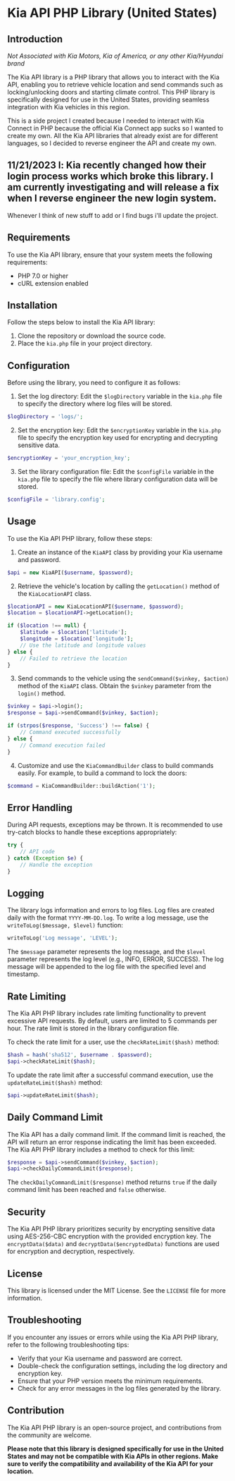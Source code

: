 # Kia API PHP Library (United States)

## Introduction

*Not Associated with Kia Motors, Kia of America, or any other Kia/Hyundai brand*

The Kia API library is a PHP library that allows you to interact with the Kia API, enabling you to retrieve vehicle location and send commands such as locking/unlocking doors and starting climate control. This PHP library is specifically designed for use in the United States, providing seamless integration with Kia vehicles in this region.

This is a side project I created because I needed to interact with Kia Connect in PHP because the official Kia Connect app sucks so I wanted to create my own. All the Kia API libraries that already exist are for different languages, so I decided to reverse engineer the API and create my own.

## 11/21/2023 l: Kia recently changed how their login process works which broke this library. I am currently investigating and will release a fix when I reverse engineer the new login system.

Whenever I think of new stuff to add or I find bugs i'll update the project.
## Requirements

To use the Kia API library, ensure that your system meets the following requirements:

- PHP 7.0 or higher
- cURL extension enabled

## Installation

Follow the steps below to install the Kia API library:

1. Clone the repository or download the source code.
2. Place the `kia.php` file in your project directory.

## Configuration

Before using the library, you need to configure it as follows:

1. Set the log directory: Edit the `$logDirectory` variable in the `kia.php` file to specify the directory where log files will be stored.

```php
$logDirectory = 'logs/';
```

2. Set the encryption key: Edit the `$encryptionKey` variable in the `kia.php` file to specify the encryption key used for encrypting and decrypting sensitive data.

```php
$encryptionKey = 'your_encryption_key';
```

3. Set the library configuration file: Edit the `$configFile` variable in the `kia.php` file to specify the file where library configuration data will be stored.

```php
$configFile = 'library.config';
```

## Usage

To use the Kia API PHP library, follow these steps:

1. Create an instance of the `KiaAPI` class by providing your Kia username and password.

```php
$api = new KiaAPI($username, $password);
```

2. Retrieve the vehicle's location by calling the `getLocation()` method of the `KiaLocationAPI` class.

```php
$locationAPI = new KiaLocationAPI($username, $password);
$location = $locationAPI->getLocation();

if ($location !== null) {
    $latitude = $location['latitude'];
    $longitude = $location['longitude'];
    // Use the latitude and longitude values
} else {
    // Failed to retrieve the location
}
```

3. Send commands to the vehicle using the `sendCommand($vinkey, $action)` method of the `KiaAPI` class. Obtain the `$vinkey` parameter from the `login()` method.

```php
$vinkey = $api->login();
$response = $api->sendCommand($vinkey, $action);

if (strpos($response, 'Success') !== false) {
    // Command executed successfully
} else {
    // Command execution failed
}
```

4. Customize and use the `KiaCommandBuilder` class to build commands easily. For example, to build a command to lock the doors:

```php
$command = KiaCommandBuilder::buildAction('1');
```

## Error Handling

During API requests, exceptions may be thrown. It is recommended to use try-catch blocks to handle these exceptions appropriately:

```php
try {
    // API code
} catch (Exception $e) {
    // Handle the exception
}
```

## Logging

The library logs information and errors to log files. Log files are created daily with the format `YYYY-MM-DD.log`. To write a log message, use the `writeToLog($message, $level)` function:

```php
writeToLog('Log message', 'LEVEL');
```

The `$message` parameter represents the log message, and the `$level` parameter represents the log level (e.g., INFO, ERROR, SUCCESS). The log message will be appended to the log file with the specified level and timestamp.

## Rate Limiting

The Kia API PHP library includes rate limiting functionality to prevent excessive API requests. By default, users are limited to 5 commands per hour. The rate limit is stored in the library configuration file.

To check the rate limit for a user, use the `checkRateLimit($hash)` method:

```php
$hash = hash('sha512', $username . $password);
$api->checkRateLimit($hash);
```

To update the rate limit after a successful command execution, use the `updateRateLimit($hash)` method:

```php
$api->updateRateLimit($hash);
```

## Daily Command Limit

The Kia API has a daily command limit. If the command limit is reached, the API will return an error response indicating the limit has been exceeded. The Kia API PHP library includes a method to check for this limit:

```php
$response = $api->sendCommand($vinkey, $action);
$api->checkDailyCommandLimit($response);
```

The `checkDailyCommandLimit($response)` method returns `true` if the daily command limit has been reached and `false` otherwise.

## Security

The Kia API PHP library prioritizes security by encrypting sensitive data using AES-256-CBC encryption with the provided encryption key. The `encryptData($data)` and `decryptData($encryptedData)` functions are used for encryption and decryption, respectively.

## License

This library is licensed under the MIT License. See the `LICENSE` file for more information.

## Troubleshooting

If you encounter any issues or errors while using the Kia API PHP library, refer to the following troubleshooting tips:

- Verify that your Kia username and password are correct.
- Double-check the configuration settings, including the log directory and encryption key.
- Ensure that your PHP version meets the minimum requirements.
- Check for any error messages in the log files generated by the library.

## Contribution

The Kia API PHP library is an open-source project, and contributions from the community are welcome.

**Please note that this library is designed specifically for use in the United States and may not be compatible with Kia APIs in other regions. Make sure to verify the compatibility and availability of the Kia API for your location.**
